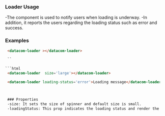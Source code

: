 ### Loader Usage
-The component is used to notify users when loading is underway.
-In addition, it reports the users regarding the loading status such as error and success.


### Examples

```html
 <datacom-loader ></datacom-loader>

 ``
 
```html
 <datacom-loader  size='large'></datacom-loader>

 ```
 
```html
 <datacom-loader loading-status='error'>Loading message</datacom-loader>

 ```
```html


 ### Properties
 -size: It sets the size of spinner and default size is small.
 -loadingStatus: This prop indicates the loading status and render the icon respectively. 
